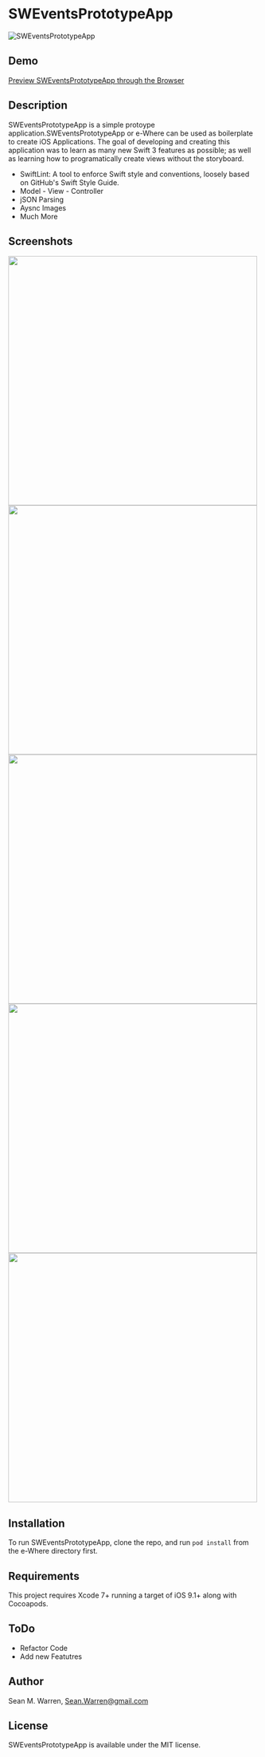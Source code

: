 # SWEventsPrototypeApp

![SWEventsPrototypeApp](http://i.imgur.com/dTQoP7H.png)

## Demo
[Preview SWEventsPrototypeApp through the Browser](https://appetize.io/app/eqr5wyu7ygx975prk1c6muum5r?device=iphone7plus&scale=50&orientation=portrait&osVersion=10.2)


## Description
SWEventsPrototypeApp is a simple protoype application.SWEventsPrototypeApp or e-Where can be used as boilerplate to create iOS Applications. The goal of developing and creating this application was to learn as many new Swift 3 features as possible; as well as learning how to programatically create views without the storyboard.

- SwiftLint: A tool to enforce Swift style and conventions, loosely based on GitHub's Swift Style Guide.
- Model - View - Controller 
- jSON Parsing
- Aysnc Images
- Much More


## Screenshots
<img src="http://i.imgur.com/nBVKTWd.jpg" widht="500px" height="500px"><img src="http://i.imgur.com/C70XfdK.jpg" widht="500px" height="500px"><img src="http://i.imgur.com/gROcznO.jpg" widht="500px" height="500px"><img src="http://i.imgur.com/Z8n8KQQ.png" widht="500px" height="500px"><img src="http://i.imgur.com/gRxcdyG.png)" widht="500px" height="500px">

## Installation  

To run SWEventsPrototypeApp, clone the repo, and run `pod install` from the e-Where directory first.

## Requirements

This project requires Xcode 7+ running a target of iOS 9.1+ along with Cocoapods.

## ToDo

- Refactor Code
- Add new Featutres

## Author

Sean M. Warren, Sean.Warren@gmail.com

## License

SWEventsPrototypeApp is available under the MIT license.

